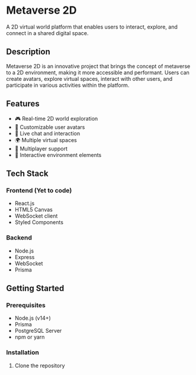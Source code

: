 # Metaverse 2D

A 2D virtual world platform that enables users to interact, explore, and connect in a shared digital space.

## Description

Metaverse 2D is an innovative project that brings the concept of metaverse to a 2D environment, making it more accessible and performant. Users can create avatars, explore virtual spaces, interact with other users, and participate in various activities within the platform.

## Features

- 🎮 Real-time 2D world exploration
- 👤 Customizable user avatars
- 💬 Live chat and interaction
- 🌍 Multiple virtual spaces
- 🤝 Multiplayer support
- 🎨 Interactive environment elements

## Tech Stack

### Frontend (Yet to code)
- React.js
- HTML5 Canvas
- WebSocket client
- Styled Components

### Backend
- Node.js
- Express
- WebSocket
- Prisma

## Getting Started

### Prerequisites
- Node.js (v14+)
- Prisma
- PostgreSQL Server
- npm or yarn

### Installation

1. Clone the repository
